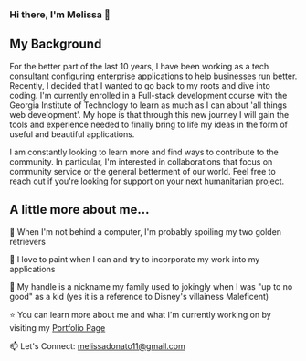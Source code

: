 ### Hi there, I'm Melissa 👋

## My Background

For the better part of the last 10 years, I have been working as a tech consultant configuring enterprise applications to help businesses run better.  Recently, I decided that I wanted to go back to my roots and dive into coding.  I'm currently enrolled in a Full-stack development course with the Georgia Institute of Technology to learn as much as I can about 'all things web development'.  My hope is that through this new journey I will gain the tools and experience needed to finally bring to life my ideas in the form of useful and beautiful applications.

I am constantly looking to learn more and find ways to contribute to the community.  In particular, I'm interested in collaborations that focus on community service or the general betterment of our world.  Feel free to reach out if you're looking for support on your next humanitarian project.


## A little more about me...
  🐶 When I'm not behind a computer, I'm probably spoiling my two golden retrievers

  🎨 I love to paint when I can and try to incorporate my work into my applications

  🧚 My handle is a nickname my family used to jokingly when I was "up to no good" as a kid (yes it is a reference to Disney's villainess Maleficent)


⭐ You can learn more about me and what I'm currently working on by visiting my [Portfolio Page](https://mel-ificent.github.io/Portfolio/)

📫 Let's Connect: melissadonato11@gmail.com 




